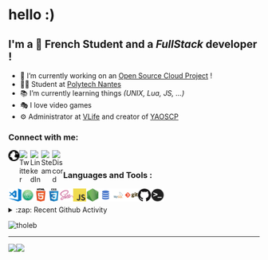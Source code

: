 
# hello :)

## I'm a 🥖 French Student and a *FullStack* developer !
- 🎉 I’m currently working on an [Open Source Cloud Project][yaoscp] !
- 👨‍🎓 Student at [Polytech Nantes][polytech]
- 📚 I’m currently learning things *(UNIX, Lua, JS, ...)*
- 🎭  I love video games
- ⚙ Administrator at [VLife][vlife] and creator of [YAOSCP][yaoscp]

### Connect with me:

[<img align="left" alt="tholeb.fr" width="22px" src="https://raw.githubusercontent.com/iconic/open-iconic/master/svg/globe.svg" />][website]
[<img align="left" alt="Twitter" width="22px" src="https://cdn.jsdelivr.net/npm/simple-icons@v3/icons/twitter.svg" />][twitter]
[<img align="left" alt="LinkedIn" width="22px" src="https://cdn.jsdelivr.net/npm/simple-icons@v3/icons/linkedin.svg" />][linkedin]
[<img align="left" alt="Steam" width="22px" src="https://cdn.jsdelivr.net/npm/simple-icons@v3/icons/steam.svg" />][steam]
[<img align="left" alt="Discord" title="tholeb#6077" width="22px" src="https://cdn.jsdelivr.net/npm/simple-icons@v3/icons/discord.svg" />][discord]

<br />

### Languages and Tools :

[<img align="left" alt="Visual Studio Code" width="26px" src="https://raw.githubusercontent.com/github/explore/80688e429a7d4ef2fca1e82350fe8e3517d3494d/topics/visual-studio-code/visual-studio-code.png" />][website]
[<img align="left" alt="Visual Studio Code" width="26px" src="https://raw.githubusercontent.com/github/explore/80688e429a7d4ef2fca1e82350fe8e3517d3494d/topics/atom/atom.png" />][website]
[<img align="left" alt="HTML5" width="26px" src="https://raw.githubusercontent.com/github/explore/80688e429a7d4ef2fca1e82350fe8e3517d3494d/topics/html/html.png" />][website]
[<img align="left" alt="CSS3" width="26px" src="https://raw.githubusercontent.com/github/explore/80688e429a7d4ef2fca1e82350fe8e3517d3494d/topics/css/css.png" />][website]
[<img align="left" alt="Sass" width="26px" src="https://raw.githubusercontent.com/github/explore/80688e429a7d4ef2fca1e82350fe8e3517d3494d/topics/sass/sass.png" />][website]
[<img align="left" alt="JavaScript" width="26px" src="https://raw.githubusercontent.com/github/explore/80688e429a7d4ef2fca1e82350fe8e3517d3494d/topics/javascript/javascript.png" />][website]
[<img align="left" alt="Node.js" width="26px" src="https://raw.githubusercontent.com/github/explore/80688e429a7d4ef2fca1e82350fe8e3517d3494d/topics/nodejs/nodejs.png" />][website]
[<img align="left" alt="SQL" width="26px" src="https://raw.githubusercontent.com/github/explore/80688e429a7d4ef2fca1e82350fe8e3517d3494d/topics/sql/sql.png" />][website]
[<img align="left" alt="MySQL" width="26px" src="https://raw.githubusercontent.com/github/explore/80688e429a7d4ef2fca1e82350fe8e3517d3494d/topics/mysql/mysql.png" />][website]
[<img align="left" alt="Git" width="26px" src="https://raw.githubusercontent.com/github/explore/80688e429a7d4ef2fca1e82350fe8e3517d3494d/topics/git/git.png" />][website]
[<img align="left" alt="GitHub" width="26px" src="https://raw.githubusercontent.com/github/explore/78df643247d429f6cc873026c0622819ad797942/topics/github/github.png" />][website]
[<img align="left" alt="HTML5" width="26px" src="https://raw.githubusercontent.com/github/explore/80688e429a7d4ef2fca1e82350fe8e3517d3494d/topics/terminal/terminal.png" />][website]

<br />
<br />
<details>
  <summary>:zap: Recent Github Activity</summary>
  <!--START_SECTION:activity-->
  <!--END_SECTION:activity-->
</details>

<p align="left"> <img src="https://komarev.com/ghpvc/?username=tholeb" alt="tholeb" /> </p>

---
<a href="http://tholeb.fr">
  <img align="left" src="https://github-readme-stats.codestackr.vercel.app/api?username=tholeb&show_icons=true&hide_border=false" />
</a>
<a href="http://tholeb.fr">
  <img align="left" src="https://github-readme-stats.vercel.app/api/top-langs/?username=anuraghazra&layout=compact" />
</a>


[website]: http://tholeb.fr
[vlife]: http://vlife.fr
[twitter]: https://twitter.com/tholeb_
[discord]: https://discord.com/channels/@me/259056305187192833
[polytech]: https://polytech.univ-nantes.fr/
[linkedin]: https://www.linkedin.com/in/thomas-lebreton-1246681b2/
[steam]: https://steamcommunity.com/id/tholeb/
[yaoscp]: https://github.com/YAOSCP
<!--stackedit_data:
eyJoaXN0b3J5IjpbMTA2Mjk5NjgzMywtMTQzMDEwNDUzNCwtOT
g0NjUzNDk0LC0xMzQzMzc2OTA5LC0xNzQ3OTg3MDA0XX0=
-->
